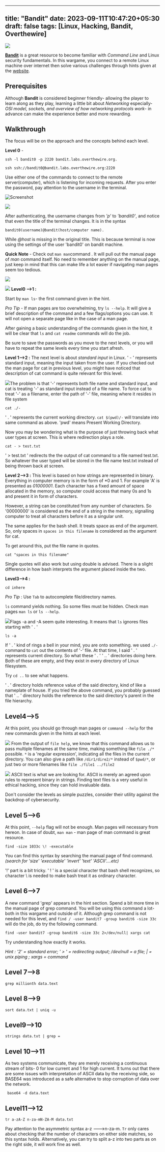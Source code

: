---
title: "Bandit"
date: 2023-09-11T10:47:20+05:30
draft: false
tags: [Linux, Hacking, Bandit, Overthewire]
----

![](https://github.com/Palash-Jain369/static/blob/main/Bandit_Thumbnail.png?raw=true)

[**Bandit**](https://overthewire.org/wargames/bandit/) is a great resource to become familiar  with *Command Line* and Linux security fundamentals. In this wargame, you connect to a remote Linux machine over internet then solve various challenges through hints given at the [website](https://overthewire.org/wargames/bandit).

## Prerequisites
Although **Bandit** is considered beginner friendly- allowing the player to learn along as they play, learning a little bit about *Networking* especially- *OSI model, sockets, and overview of how networking protocols work*- in advance can make the experience better and more rewarding.

## Walkthrough
The focus will be on the approach and the concepts behind each level.

**Level 0** - 
```
ssh -l bandit0 -p 2220 bandit.labs.overthewire.org. 
```
```
ssh ssh://bandit0@bandit.labs.overthewire.org:2220
```
Use either one of the commands to connect to the remote server(computer), which is listening for incoming requests. After you enter the password, pay attention to the username in the terminal.

![Screenshot](https://github.com/Palash-Jain369/static/blob/main/Screenshot%20from%202023-09-13%2014-39-52.png?raw=true)



![](https://github.com/Palash-Jain369/static/blob/main/Screenshot%20from%202023-09-13%2014-44-28.png?raw=true)

After authenticating, the username changes from *'p'* to *'bandit0'*, and notice that even the title of the terminal changes. It is in the syntax 

`bandit0(username)@bandit(host/computer name).`

While *@host* is missing in the original title.  This is because terminal is now using the settings of the user 'bandit0' on bandit machine.

**Quick Note** -  Check out `man man`command . It will pull out the manual page of *man* command itself. No need to remember anything on the manual page, just keep in mind that this can make life a lot easier if navigating man pages seem too tedious.

![](https://github.com/Palash-Jain369/static/blob/main/man_termainal.png?raw=true)

![](https://github.com/Palash-Jain369/static/blob/main/man_page.png?raw=true)
**Level0 -->1 :** 

Start by `man ls`- the first command given in the hint. 

*Pro Tip* - 
If man pages are too overwhelming, try `ls --help`. It will give a brief description of the command and a few flags/options you can use. It will not open a separate page like in the case of a man page.

After gaining a basic understanding of the commands given in the hint, it will be clear that `ls` and `cat readme` commands will do the job. 

Be sure to save the passwords as you move to the next levels, or you will have to repeat the same levels every time you start afresh.

**Level 1-->2 :**
The next level is about *standard input* in Linux. ' - ' represents standard input, meaning the input taken from the user. If you checked out the man page for cat in previous level, you might have noticed that description of cat command is quite relevant for this level.

![](https://github.com/Palash-Jain369/static/blob/main/lvl1-2.png?raw=true)The problem is that '-' represents both file name and standard input, and cat is treating '-' as standard input instead of a file name. To force cat to treat '-' as a filename, enter the path of '-' file, meaning where it resides in file system 

```
cat ./-
```
' . ' represents the current working directory. `cat $(pwd)/-` will translate into same command as above. 'pwd' means Present Working Directory.

Now you may be wondering what is the purpose of just throwing back what user types at screen.  This is where redirection plays a role.
```
cat - > test.txt 
```
' > test.txt '  redirects the the output of cat command to a file named test.txt. So whatever the user typed will be stored in the file name test.txt instead of being thrown back at screen.

**Level 2-->3 :**
This level is based on how strings are represented in binary. Everything in computer memory is in the form of *0 and 1. For example 'A' is presented as *01000001*. Each character has a fixed amount of space allocated in the memory, so computer could access that many 0s and 1s and present it in form of characters.

However,  a string can be constituted from any number of characters. So '00000000' is considered as the end of a string in the memory, signalling computer to treat all characters before it as a singular unit.

The same applies for the bash shell. It treats space as end of the argument. So,  only spaces in `spaces in this filename` is considered as the argument for cat.

To get around this, put the file name in quotes.
```
cat "spaces in this filename"
```
Single quotes will also work but using double is advised. There is a slight difference in how bash interprets the argument placed inside the two.

**Level3-->4 :**
```
cd inhere

```
*Pro Tip* : Use `Tab` to autocomplete file/directory names.

`ls` command yields nothing. So some files must be hidden. Check man pages `man ls` or `ls --help`.  

![](https://github.com/Palash-Jain369/static/blob/main/lvl3-4.png?raw=true)Flags -a and -A seem quite interesting. It means that `ls` ignores files starting with ' . '  
```
ls -a
```
If ' . ' kind of rings a bell in your mind, you are onto something. we used `./-` command to ` cat ` out the contents of '-' file.  At that time, I said ' . ' represents current directory. So what these ' . '  ' .. ' directories doing here. Both of these are empty, and they exist in every directory of Linux filesystem. 

Try `cd ..` to see what happens.  

' . ' directory holds reference value of the said directory, kind of like a nameplate of house. If you tried the above command, you probably guessed that ' .. ' directory holds the reference to the said directory's parent in the file hierarchy.



## Level4-->5
At this point, you should go through man pages or `command --help` for the new commands given in the hints at each level.

![](https://github.com/Palash-Jain369/static/blob/main/lvl4-5.png?raw=true)
From the output of `file help`, we know that this command allows us to pass multiple filenames at the same time, making something like `file ./*` possible.  `*` is a 'regular expression', indicating all the files in the current directory. You can also give a path like `/dir1/dire2/*` instead of `$pwd/*`, or just two or more filenames like `file ./file1 ../file2`

![](https://github.com/Palash-Jain369/static/blob/main/lvl4-5_3.png?raw=true)
ASCII text is what we are looking for. ASCII is merely an agreed upon rules to represent binary in strings. Finding text files is a very useful in ethical hacking, since they can hold invaluable data. 

Don't consider the levels as simple puzzles, consider their utility against the backdrop of cybersecurity. 

## Level 5-->6

At this point, `--help` flag will not be enough. Man pages will necessary from hereon. In case of doubt, `man man` - man page of man command is great resource. 

```
find -size 1033c \! -executable
```
You can find this syntax by searching the manual page of find command. 
*(search for 'size' 'executable' 'invert' 'text' 'ASCII'....etc)*

'!' part is a bit tricky. ' ! ' is a special character that bash shell recognizes, so character \ is needed to make bash treat it as ordinary character. 

## Level 6-->7
A new command 'grep' appears in the hint section. Spend a bit more time in the manual page of grep command. You will be using this command a lot- both in this wargame and outside of it. Although grep command is not needed for this level, and `find / -user bandit7 -group bandit6 -size 33c` will do the job, do try the following command. 

```
find -user bandit7 -group bandit6 -size 33c 2>/dev/null| xargs cat
```
Try understanding how exactly it works.

*Hint : '2' = standard error; ' > ' = redirecting output; /dev/null = a file; | = unix piping ; xargs = command*

## Level 7-->8
```
grep millionth data.text
```
## Level 8-->9
```
sort data.txt | uniq -u 
```
## Level9-->10
```
strings data.txt | grep =
```
## Level 10-->11
As two systems communicate, they are merely receiving a continuous stream of bits- 0 for low current and 1 for high current. It turns out that there are some issues with interpretation of ASCII data by the receiving side, so BASE64 was introduced as a safe alternative to stop corruption of data over the network.

```
 base64 -d data.text
 ```
 
## Level11-->12
```
tr a-zA-Z n-za-mN-ZA-M data.txt
```
Pay attention to the asymmetric syntax a-z --->n-za-m. `Tr` only cares about checking that the number of characters on either side matches, so this syntax holds. Alternatively, you can try to split a-z into two parts as on the right side, it will work fine as well.





 
 


















 











